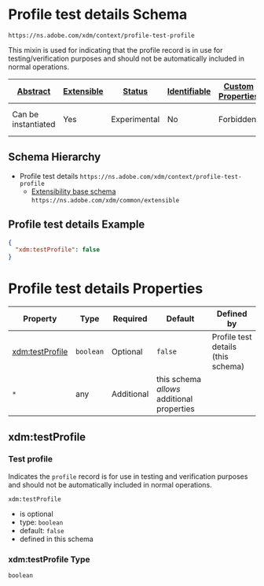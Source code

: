 
# Profile test details Schema

```
https://ns.adobe.com/xdm/context/profile-test-profile
```

This mixin is used for indicating that the profile record is in use for testing/verification purposes and should not be automatically included in normal operations.

| [Abstract](../../abstract.md) | [Extensible](../../extensions.md) | [Status](../../status.md) | [Identifiable](../../id.md) | [Custom Properties](../../extensions.md) | [Additional Properties](../../extensions.md) | Defined In |
|-------------------------------|-----------------------------------|---------------------------|-----------------------------|------------------------------------------|----------------------------------------------|------------|
| Can be instantiated | Yes | Experimental | No | Forbidden | Permitted | [context/profile-test-profile.schema.json](context/profile-test-profile.schema.json) |
## Schema Hierarchy

* Profile test details `https://ns.adobe.com/xdm/context/profile-test-profile`
  * [Extensibility base schema](../common/extensible.schema.md) `https://ns.adobe.com/xdm/common/extensible`


## Profile test details Example
```json
{
  "xdm:testProfile": false
}
```

# Profile test details Properties

| Property | Type | Required | Default | Defined by |
|----------|------|----------|---------|------------|
| [xdm:testProfile](#xdmtestprofile) | `boolean` | Optional | `false` | Profile test details (this schema) |
| `*` | any | Additional | this schema *allows* additional properties |

## xdm:testProfile
### Test profile

Indicates the `profile` record is for use in testing and verification purposes and should not be automatically included in normal operations.

`xdm:testProfile`
* is optional
* type: `boolean`
* default: `false`
* defined in this schema

### xdm:testProfile Type


`boolean`




